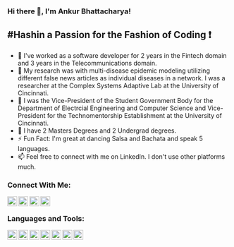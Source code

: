 ### Hi there 👋, I'm Ankur Bhattacharya!

<!--
**ankurb86/ankurb86** is a ✨ _special_ ✨ repository because its `README.md` (this file) appears on your GitHub profile.

Here are some ideas to get you started:

- 🔧 Current Work Info ...
- 🔭 I’m currently working on ...
- 🌱 I’m currently learning ...
- 👯 I’m looking to collaborate on ...
- 🤔 I’m looking for help with ...
- 💬 Ask me about ...
- 📫 How to reach me: ...
- 😄 Pronouns: ...
- ⚡ Fun fact: ...
-->
## \#Hashin a Passion for the Fashion of Coding :heavy_exclamation_mark:
- 🔧 I've worked as a software developer for 2 years in the Fintech domain and 3 years in the Telecommunications domain.
- 🔭 My research was with multi-disease epidemic modeling utilizing different false news articles as individual diseases in a network. I was a researcher at the Complex Systems Adaptive Lab at the University of Cincinnati.
- 👯 I was the Vice-President of the Student Government Body for the Department of Electrcial Engineering and Computer Science and Vice-President for the Technomentorship Establishment at the University of Cincinnati.
- 🔭 I have 2 Masters Degrees and 2 Undergrad degrees.
- ⚡ Fun Fact: I'm great at dancing Salsa and Bachata and speak 5 languages.
- 📫 Feel free to connect with me on LinkedIn. I don't use other platforms much.


### Connect With Me:


[<img align="left" alt="AnkurB | LinkedIn" width="22px" src="https://cdn.jsdelivr.net/npm/simple-icons@v3/icons/linkedin.svg" />][linkedin]
[<img align="left" alt="AnkurB | Facebook" width="22px" src="https://cdn.jsdelivr.net/npm/simple-icons@3.12.1/icons/facebook.svg" />][facebook]
[<img align="left" alt="AnkurB | Instagram" width="22px" src="https://cdn.jsdelivr.net/npm/simple-icons@v3/icons/instagram.svg" />][instagram]
[<img align="left" alt="AnkurB | Twitter" width="22px" src="https://cdn.jsdelivr.net/npm/simple-icons@v3/icons/twitter.svg" />][twitter]

<br />

### Languages and Tools:
<img align="left" alt="Angular" width="22px" src="https://cdn.jsdelivr.net/npm/simple-icons@3.12.1/icons/angular.svg"/>
<img align="left" alt="DotNet" width="22px" src="https://cdn.jsdelivr.net/npm/simple-icons@3.12.1/icons/dot-net.svg" />
<img align="left" alt="Python" width="22px" src="https://cdn.jsdelivr.net/npm/simple-icons@3.12.1/icons/python.svg" />
<img align="left" alt="Javascript" width="22px" src="https://cdn.jsdelivr.net/npm/simple-icons@3.12.1/icons/javascript.svg" />
<img align="left" alt="HTML5" width="22px" src="https://cdn.jsdelivr.net/npm/simple-icons@3.12.1/icons/html5.svg" />
<img align="left" alt="CSS3" width="22px" src="https://cdn.jsdelivr.net/npm/simple-icons@3.12.1/icons/css3.svg" />
<img align="left" alt="MySQL" width="22px" src="https://cdn.jsdelivr.net/npm/simple-icons@3.12.1/icons/mysql.svg" />

<br />

[linkedin]: https://www.linkedin.com/in/ankurb86/
[facebook]: https://www.facebook.com/ankurb86
[twitter]: https://twitter.com/ankur_codelife
[instagram]: https://www.instagram.com/an_omega_wolf/
